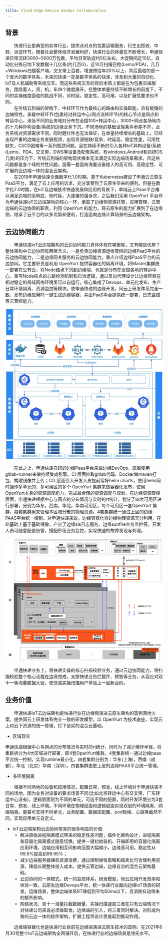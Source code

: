 ```yaml
---
title: Cloud-Edge-Device DevOps Collaboration
---
```

## 背景
&emsp;&emsp;快递行业是典型的实体行业，提供点对点的包裹运输服务，衍生出揽收、中转、派送环节。随着社会整体经济发展利好，快递行业的体量在不断增长，申通快递日常流转3000~5000万包裹，平均日常轨迹约5亿左右，大促期间近10亿，自动化分拣日均下发数据十几亿条(约几百G)，近10万扫描巴枪(Lemo/PDA)，几万+Windows扫描客户端，交叉带上百套，增速预估年20%以上，背后面临的是一个庞大的数字体系，未来的快递一定是数字体系的快递，涉及到大量的自动化、IoT及人机辅助等系统交互。而这些系统交互的背后本质上都是在为包裹实操服务，围绕着人，货，机，车四个维度展开。在整体单量持续不断增长的前提下，不同的实操维度面临的挑战不同，对时延，稳定性，高可用，以及扩展性要求也不同。    
&emsp;&emsp;在传统云到端的架构下，中转环节作为最核心的路由和实操职能，且有极强的边端特性。承载中转环节(包裹经过转运中心/网点流转环节)的核心节点是网点和转运中心，涉及不同的业务域对分布在全国100+转运中心，3000+网点各场地内的十几种异构设备/系统的边缘业务下沉。不同场地的基础设施条件参差不齐，业务系统对资源需求不同，同时健壮性也无法保证，在单量持续增长的基础上，已经出现严重的边端业务发展瓶颈，出现资源短缺/竞争，时延高，稳定性差，可用性缺失，CI/CD困难等一系列瓶颈问题。且在持续不断的引入各种IoT异构设备/系统(Lemo、PDA、交叉带，DWS等设备及配套系统，有windows,Android和自研OS几类)的压力下，传统云到端的架构现状根本无法满足实际边端场景需求。且这些问题都是各个域的共性问题。亟需一套面向海量设备接入的高可用、高稳定性、可扩展的云边端一体的混合云架构。  
&emsp;&emsp;在2019年申通快递全面数字化1.0时期，基于Kubernetes建设了申通云云原生PaaS平台，满足了云上应用的诉求，充分享受到了云原生带来的便利。但是在数字化2.0时期，在IoT及边端技术快速发展和应用的背景下，单纯云上Paas平台难以满足边端的高响应，低时延，大连接的强诉求，之后我们采用 OpenYurt 平台作为申通快递IoT云边端架构的核心一环，承载了边缘侧资源托管，应用管理，云管边端的云边协同的职责，利用 OpenYurt  的能力，将云原生的能力扩展到了在边缘侧，继承了云平台的众多优势和便利，打造面向边缘计算场景的云边端架构。

## 云边协同能力
&emsp;&emsp;申通快递IoT云边端架构的云边协同能力具体体现在哪里呢，又有哪些优势？整体架构中云边协同有两层含义，一是负责边缘资源运维管控的边缘PaaS平台的云边协同能力，二是边缘网关服务的云边协同能力。重点介绍边缘PaaS平台的云边协同。它主要职责是利用 OpenYurt 提供容器化的隔离环境，将Master集群统一部署在公有云，将Node结点下沉到边缘端，也就是分布在全国各地的转运中心，重写Node结点的心跳检测机制和自治逻辑，通过反向代理设计让边缘容器在相对稳定的局域网络环境里可以自运行。核心集成了Devops、单元化发布、生产日常环境隔离、资源监控等模块。使申通快递的边缘开发，同云上研发体系完全一致，发布边缘应用时一键生成边缘容器，并由PaaS平台提供统一部署，日志监控等云管控能力。

![flannel-architecture](../../static/img/docs/best-practices/flannel-architecture.png)

&emsp;&emsp;在此之上，申通快递自研的边缘Paas平台来做边缘DevOps，底层使用gitlab-runner来做持续集成引擎。CI 层面拉取gitlab代码、Docker做maven打包、构建镜像并上传；CD 层面引入开发人员提前写好helm charts，使用helm同时操作多单元的、多可用区的多个 OpenYurt 集群来做容器化发布，使用OpenYurt本身的资源调度能力，完成最合理的资源调度与规划。在边缘资源管控层面，申通快递根据中心与网点的分布情况与实时的rt统计，划分了四大可用区进行部署，分别为华东，西南，华北，华南可用区，每个可用区一套OpenYurt 集群，每套集群用来管理本区域分散的物理资源。4套集群统一通过上层的边缘PAAS平台统一控制。对申通快递来说，边缘容器化将边缘物理资源充分利用，在此基础上基于基础镜像，产出了边缘sls日志服务、边缘sunfire业务监控等。开发人员可随意配置告警，搭配秒级业务监控，实现快速的故障发现与处理。

![architecture](../../static/img/docs/best-practices/architecture.png)

&emsp;&emsp;申通快递业务上，将快递实操的核心扫描校验业务，通过云边协同能力，将扫描校验整个核心流程在边缘完成，支撑快递业务拦截件、预售等业务，从容应对双十一等海量数据大促，使快递实操扫描用户体验上一层新台阶。

## 业务价值
&emsp;&emsp;申通快递IoT云边端架构是快递行业在边缘侧演进云原生架构的首例落地方案。提供同云上研发体系完全一致的研发模型，以 OpenYurt 为技术底座，实现云上和云下资源的统一管理，打下坚实的混合云基础。

- 区域容灾

申通快递根据中心与网点的分布情况与实时的rt统计，同时为了减少爆炸半径，将集群拆分为4大区域进行部署，即4套OpenYurt集群。4套集群统一通过边缘paas平台统一控制，实现runtime最小化。四套集群分别为：华东(上海)，西南（成都），华北（北京）华南（深圳）。四套集群由更上层的边缘PAAS平台统一管理。

- 多环境隔离

&emsp;&emsp;根据不同场地的设备和应用情况，配置日常，预发，线上环境对于申通快递不同的场地，因为业务对设备的要求场景不同(比如北京转运中心有交叉带，广东转运中心没有)，逻辑层面则为不同的单元，可选不同的配置，同时开发环境分为3套日常、预发、线上环境。不同环境在物理层面和逻辑层面实现双层的环境隔离、网络隔离。更甚可支持不同单元，业务配置、数据库配置、pod规格、心跳等截然不同，实现应用单元自定义。

- IoT云边端架构云边协同带来的很多明显的价值:
    -  解决原始进程隔离模式带来的稳定性差问题，插件化架构设计，进程隔离和容器化隔离模式随意切换。提供一键初始装机、开箱即用的容器化隔离应用环境，边端应用相互间影响范围大幅缩小，边缘高可用，稳定性从99.9%提高到99.95%；
    - 减少边端服务器裸机资源浪费，通过控制弹性策略和超卖比可合理利用资源，降低长期整体投入成本。提供云管边端，边缘自治的混合云架构基础。
    - 云边协同的一体模式，统一的监控体系，研发模型，同云应用开发效率和体验一致，云原生边缘Devops平台，统一快递行业面向边缘IoT场景的研发，运维场景，整体边端体系RT降低到平均50ms以下，且消除抖动带来的额外影响。
    - 网络状况、双十一海量拦截数据量、实操扫描速度三者在只有云端情况下对快递公司来说必须做取舍。边缘端的引入，将三者同时解决。对形成内聚的云边一体的软件架构，扩展工程师设计思维起到推动作用。

&emsp;&emsp;边缘端容器化也是快递行业目前在边缘端演进云原生技术的首例，在2021年6月30号整个IoT云边端架构全网铺开后，在快递行业的边端场景是领先水平。
